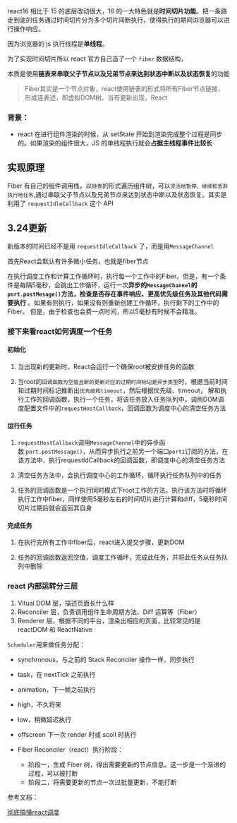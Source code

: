 react16 相比于 15 的底层改动很大，16 的一大特色就是**时间切片功能**。把一条路走到底的任务通过时间切片分为多个切片间断执行，使得执行的期间浏览器可以进行操作响应。

因为浏览器的 js 执行线程是**单线程**。

为了实现时间切片所以 react 官方自己造了一个 `fiber` 数据结构，

本质是使用**链表来串联父子节点以及兄弟节点来达到状态中断以及状态恢复**的功能

> Fiber其实是一个节点对象，react使用链表的形式将所有Fiber节点链接，形成连表述，即虚拟DOM树。当有更新出现，React

### 背景：

- react 在进行组件渲染的时候，从 setState 开始到渲染完成整个过程是同步的。如果渲染的组件很大，JS 的单线程执行就会**占据主线程事件比较长**

## 实现原理

Fiber 有自己的组件调用栈，以`链表`的形式遍历组件树，可以`灵活地暂停、继续和丢弃执行地任务`,通过串联父子节点以及兄弟节点来达到状态中断以及状态恢复。其实是利用了 `requestIdleCallback` 这个 API

## 3.24更新

新版本的时间已经不是用 `requestIdleCallback` 了，而是用`MessageChannel`

首先React会默认有许多微小任务，也就是fiber节点

在执行调度工作和计算工作循环时，执行每一个工作中的Fiber。但是，有一个条件是每隔5毫秒，会跳出工作循环，运行一次**异步的`MessageChannel`的`port.postMesage()`方法，检查是否存在事件响应、更高优先级任务及其他代码需要执行** 。如果有则执行，如果没有则重新创建工作循环，执行剩下的工作中的Fiber。 但是，由于检查也会费一点时间，所以5毫秒有时候不会精准。

### 接下来看react如何调度一个任务

#### 初始化

1. 当出现新的更新时，React会运行一个确保root被安排任务的函数

2. 当root的`回调函数为空值且新的更新对应的过期时间标记是异步类型`时，根据当前时间和过期时间标记推断出`优先级和timeout`，然后根据优先级、timeout， 解和执行工作的回调函数，执行一个任务，将该任务放入任务队列中，调用DOM调度配置文件中的`requestHostCallback`，回调函数为调度中心的清空任务方法

#### 运行任务

1. `requestHostCallback`调用`MessageChannel`中的异步函数:`port.postMessage()`，从而异步执行之前另一个端口`port1`订阅的方法，在该方法中，执行requestIdCallback的回调函数，即调度中心的清空任务方法

2. 清空任务方法中，会执行调度中心的工作循环，循环执行任务队列中的任务

3. 任务的回调函数是一个执行同时模式下root工作的方法。执行该方法时将循环执行工作中fiber，同样使用5毫秒左右的时间切片进行计算和diff，5毫秒时间切片过期后就会返回其自身

#### 完成任务

1. 在执行完所有工作中fiber后，react进入提交步骤，更新DOM

2. 任务的回调函数返回空值，调度工作循环，完成此任务，并将此任务从任务队列中删除

### react 内部运转分三层

1. Vitual DOM 层，描述页面长什么样
2. Reconciler 层，负责调用组件生命周期方法、Diff 运算等（Fiber）
3. Renderer 层，根据不同的平台，渲染出相应的页面，比较常见的是 reactDOM 和 ReactNative

`Scheduler`用来做任务分配：

- synchronous，与之前的 Stack Reconciler 操作一样，同步执行
- task，在 nextTick 之前执行
- animation，下一帧之前执行
- high，不久将来
- low，稍微延迟执行
- offscreen 下一次 render 时或 scoll 时执行

- Fiber Reconciler（react）执行阶段：

  - 阶段一，生成 Fiber 树，得出需要更新的节点信息。这一步是一个渐进的过程，可以被打断
  - 阶段二，将需要更新的节点一次过批量更新，不能打断


参考文档：

[彻底搞懂react调度](https://terry-su.github.io/cn/undestand-react-scheduling-mechanism-from-source-code-concurrent-mode/)